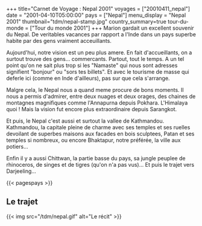 +++
title="Carnet de Voyage : Nepal 2001"
voyages = ["20010411_nepal"]
date = "2001-04-10T05:00:00"
pays = ["Nepal"]
menu_display = "Nepal 2001"
thumbnail="tdm/nepal-stamp.jpg"
country_summary=true
tour-du-monde = ["Tour du monde 2001"]
+++
Marion gardait un excellent souvenir du Nepal. De veritables vacances par rapport a l'Inde dans un pays superbe habite par des gens vraiment acceuillants.

Aujourd'hui, notre vision est un peu plus amere. En fait d'accueillants, on a surtout trouve des gens... commercants. Partout, tout le temps. A un tel point qu'on ne sait plus trop si les "Namaste" qui nous sont adresses signifient "bonjour" ou "sors tes billets". Et avec le tourisme de masse qui deferle ici (comme en Inde d'ailleurs), pas sur que cela s'arrange.

Malgre cela, le Nepal nous a quand meme procure de bons moments. Il nous a permis d'admirer, entre deux nuages et deux orages, des chaines de montagnes magnifiques comme l'Annapurna depuis Pokhara. L'Himalaya quoi ! Mais la vision fut encore plus extraordinaire depuis Sarangkot.

Et puis, le Nepal c'est aussi et surtout la vallee de Kathmandou. Kathmandou, la capitale pleine de charme avec ses temples et ses ruelles devoilant de superbes maisons aux facades en bois sculptees, Patan et ses temples si nombreux, ou encore Bhaktapur, notre préférée, la ville aux potiers...

Enfin il y a aussi Chittwan, la partie basse du pays, sa jungle peuplee de rhinoceros, de singes et de tigres (qu'on n'a pas vus)... Et puis le trajet vers Darjeeling...

{{< pagespays >}}
## Le trajet
{{< img src="/tdm/nepal.gif" alt="Le récit" >}}